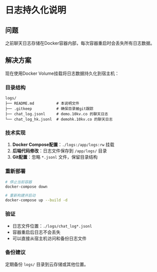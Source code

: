 # 日志持久化说明

## 问题
之前聊天日志存储在Docker容器内部，每次容器重启时会丢失所有日志数据。

## 解决方案
现在使用Docker Volume挂载将日志数据持久化到宿主机：

### 目录结构
```
logs/
├── README.md          # 本说明文件
├── .gitkeep           # 确保目录被git跟踪
├── chat_log.jsonl     # demo.10kv.co 的聊天日志
└── chat_log_hk.jsonl  # demohk.10kv.co 的聊天日志
```

### 技术实现
1. **Docker Compose配置**：`./logs:/app/logs:rw` 挂载
2. **后端代码修改**：日志文件保存到 `/app/logs/` 目录
3. **Git配置**：忽略 `*.jsonl` 文件，保留目录结构

### 重新部署
```bash
# 停止当前容器
docker-compose down

# 重新构建并启动
docker-compose up --build -d
```

### 验证
- 日志文件位置：`./logs/chat_log*.jsonl`
- 容器重启后日志不会丢失
- 可以直接从宿主机访问和备份日志文件

### 备份建议
定期备份 `logs/` 目录到云存储或其他位置。 